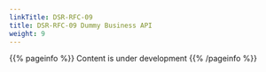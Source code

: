 ```yaml
---
linkTitle: DSR-RFC-09
title: DSR-RFC-09 Dummy Business API
weight: 9
---
```


{{% pageinfo %}}
Content is under development
{{% /pageinfo %}}
